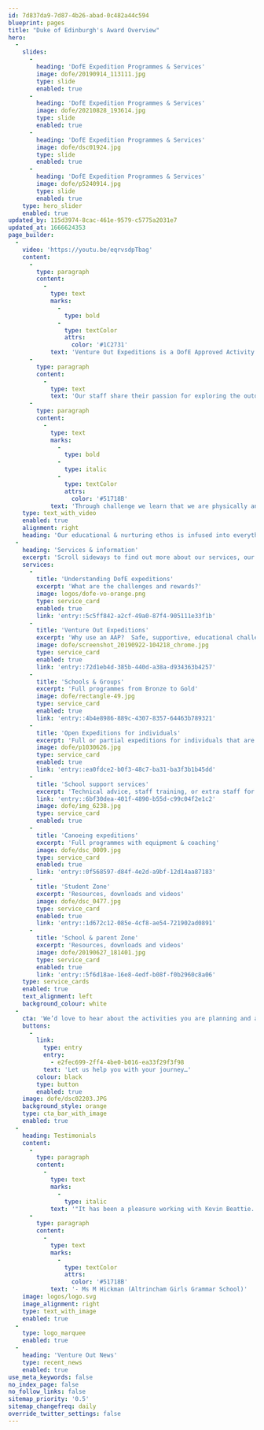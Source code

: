 ```yaml
---
id: 7d837da9-7d87-4b26-abad-0c482a44c594
blueprint: pages
title: "Duke of Edinburgh's Award Overview"
hero:
  -
    slides:
      -
        heading: 'DofE Expedition Programmes & Services'
        image: dofe/20190914_113111.jpg
        type: slide
        enabled: true
      -
        heading: 'DofE Expedition Programmes & Services'
        image: dofe/20210828_193614.jpg
        type: slide
        enabled: true
      -
        heading: 'DofE Expedition Programmes & Services'
        image: dofe/dsc01924.jpg
        type: slide
        enabled: true
      -
        heading: 'DofE Expedition Programmes & Services'
        image: dofe/p5240914.jpg
        type: slide
        enabled: true
    type: hero_slider
    enabled: true
updated_by: 115d3974-8cac-461e-9579-c5775a2031e7
updated_at: 1666624353
page_builder:
  -
    video: 'https://youtu.be/eqrvsdpTbag'
    content:
      -
        type: paragraph
        content:
          -
            type: text
            marks:
              -
                type: bold
              -
                type: textColor
                attrs:
                  color: '#1C2731'
            text: 'Venture Out Expeditions is a DofE Approved Activity Provider (AAP) with over a decade of experience in providing safe, challenging and rewarding expeditions to schools and youth groups like yours.'
      -
        type: paragraph
        content:
          -
            type: text
            text: 'Our staff share their passion for exploring the outdoors with the participants.   We can appreciate the challenges faced by participants on expeditions and so bring empathy and enthusiasm to our teaching.  We help participants to develop their own lifelong relationship with the countryside.      '
      -
        type: paragraph
        content:
          -
            type: text
            marks:
              -
                type: bold
              -
                type: italic
              -
                type: textColor
                attrs:
                  color: '#51718B'
            text: 'Through challenge we learn that we are physically and mentally capable of so much more.'
    type: text_with_video
    enabled: true
    alignment: right
    heading: 'Our educational & nurturing ethos is infused into everything we do.....'
  -
    heading: 'Services & information'
    excerpt: 'Scroll sideways to find out more about our services, our company and DofE'
    services:
      -
        title: 'Understanding DofE expeditions'
        excerpt: 'What are the challenges and rewards?'
        image: logos/dofe-vo-orange.png
        type: service_card
        enabled: true
        link: 'entry::5c5ff842-a2cf-49a0-87f4-905111e33f1b'
      -
        title: 'Venture Out Expeditions'
        excerpt: 'Why use an AAP?  Safe, supportive, educational challenge'
        image: dofe/screenshot_20190922-104218_chrome.jpg
        type: service_card
        enabled: true
        link: 'entry::72d1eb4d-385b-440d-a38a-d934363b4257'
      -
        title: 'Schools & Groups'
        excerpt: 'Full programmes from Bronze to Gold'
        image: dofe/rectangle-49.jpg
        type: service_card
        enabled: true
        link: 'entry::4b4e8986-889c-4307-8357-64463b789321'
      -
        title: 'Open Expeditions for individuals'
        excerpt: 'Full or partial expeditions for individuals that are already registered with eDofE'
        image: dofe/p1030626.jpg
        type: service_card
        enabled: true
        link: 'entry::ea0fdce2-b0f3-48c7-ba31-ba3f3b1b45dd'
      -
        title: 'School support services'
        excerpt: 'Technical advice, staff training, or extra staff for your own Centre'
        link: 'entry::6bf30dea-401f-4890-b55d-c99c04f2e1c2'
        image: dofe/img_6238.jpg
        type: service_card
        enabled: true
      -
        title: 'Canoeing expeditions'
        excerpt: 'Full programmes with equipment & coaching'
        image: dofe/dsc_0009.jpg
        type: service_card
        enabled: true
        link: 'entry::0f568597-d84f-4e2d-a9bf-12d14aa87183'
      -
        title: 'Student Zone'
        excerpt: 'Resources, downloads and videos'
        image: dofe/dsc_0477.jpg
        type: service_card
        enabled: true
        link: 'entry::1d672c12-085e-4cf8-ae54-721902ad0891'
      -
        title: 'School & parent Zone'
        excerpt: 'Resources, downloads and videos'
        image: dofe/20190627_181401.jpg
        type: service_card
        enabled: true
        link: 'entry::5f6d18ae-16e8-4edf-b08f-f0b2960c8a06'
    type: service_cards
    enabled: true
    text_alignment: left
    background_colour: white
  -
    cta: 'We’d love to hear about the activities you are planning and any support you might need. Do call us for a chat and some friendly advice at any time'
    buttons:
      -
        link:
          type: entry
          entry:
            - e2fec699-2ff4-4be0-b016-ea33f29f3f98
          text: 'Let us help you with your journey…'
        colour: black
        type: button
        enabled: true
    image: dofe/dsc02203.JPG
    background_style: orange
    type: cta_bar_with_image
    enabled: true
  -
    heading: Testimonials
    content:
      -
        type: paragraph
        content:
          -
            type: text
            marks:
              -
                type: italic
            text: '"It has been a pleasure working with Kevin Beattie. As an ex-teacher himself, he thoroughly understands the constraint upon schools’ time and resources and has produced a bespoke package for our students which perfectly suits our requirements."'
      -
        type: paragraph
        content:
          -
            type: text
            marks:
              -
                type: textColor
                attrs:
                  color: '#51718B'
            text: '- Ms M Hickman (Altrincham Girls Grammar School)'
    image: logos/logo.svg
    image_alignment: right
    type: text_with_image
    enabled: true
  -
    type: logo_marquee
    enabled: true
  -
    heading: 'Venture Out News'
    type: recent_news
    enabled: true
use_meta_keywords: false
no_index_page: false
no_follow_links: false
sitemap_priority: '0.5'
sitemap_changefreq: daily
override_twitter_settings: false
---
```

